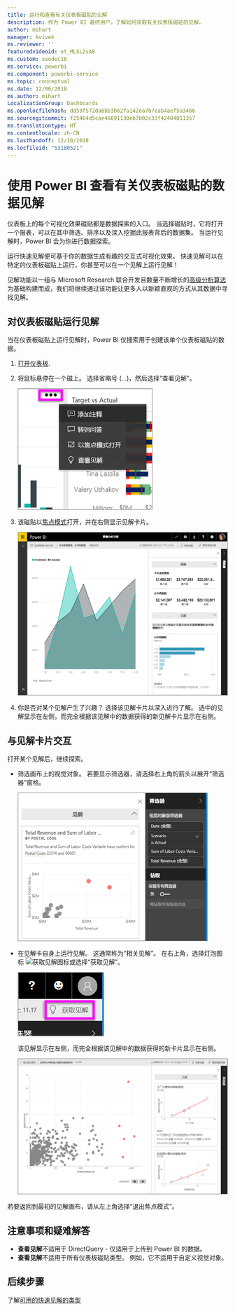 ```yaml
---
title: 运行和查看有关仪表板磁贴的见解
description: 作为 Power BI 最终用户，了解如何获取有关仪表板磁贴的见解。
author: mihart
manager: kvivek
ms.reviewer: ''
featuredvideoid: et_MLSL2sA8
ms.custom: seodec18
ms.service: powerbi
ms.component: powerbi-service
ms.topic: conceptual
ms.date: 12/06/2018
ms.author: mihart
LocalizationGroup: Dashboards
ms.openlocfilehash: dd59f572da6bb3b62fa142ea7b7eab4aef5a3466
ms.sourcegitcommit: f25464d5cae46691130eb7b02c33f42404011357
ms.translationtype: HT
ms.contentlocale: zh-CN
ms.lasthandoff: 12/10/2018
ms.locfileid: "53180521"
---
```

# <a name="view-data-insights-on-dashboard-tiles-with-power-bi"></a>使用 Power BI 查看有关仪表板磁贴的数据见解
仪表板上的每个可视化效果磁贴都是数据探索的入口。 当选择磁贴时，它将打开一个报表，可以在其中筛选、排序以及深入挖掘此报表背后的数据集。 当运行见解时，Power BI 会为你进行数据探索。

运行快速见解便可基于你的数据生成有趣的交互式可视化效果。 快速见解可以在特定的仪表板磁贴上运行，你甚至可以在一个见解上运行见解！

见解功能以一组与 Microsoft Research 联合开发且数量不断增长的[高级分析算法](end-user-insight-types.md)为基础构建而成，我们将继续通过该功能让更多人以新颖直观的方式从其数据中寻找见解。

## <a name="run-insights-on-a-dashboard-tile"></a>对仪表板磁贴运行见解
当在仪表板磁贴上运行见解时，Power BI 仅搜索用于创建该单个仪表板磁贴的数据。 

1. [打开仪表板](end-user-dashboards.md).
2. 将鼠标悬停在一个磁上。 选择省略号 (…)，然后选择“查看见解”。 

    ![省略号菜单模式](./media/end-user-insights/power-bi-hover.png)


3. 该磁贴以[焦点模式](end-user-focus.md)打开，并在右侧显示见解卡片。    
   
    ![焦点模式](./media/end-user-insights/pbi-insights-tile.png)    
4. 你是否对某个见解产生了兴趣？ 选择该见解卡片以深入进行了解。 选中的见解显示在左侧，而完全根据该见解中的数据获得的新见解卡片显示在右侧。    

 ## <a name="interact-with-the-insight-cards"></a>与见解卡片交互
打开某个见解后，继续探索。

   * 筛选画布上的视觉对象。  若要显示筛选器，请选择右上角的箭头以展开“筛选器”窗格。

     ![深入查看已展开的“筛选器”菜单](./media/end-user-insights/power-bi-insights-on-insights.png)
   
   * 在见解卡自身上运行见解。 这通常称为“相关见解”。 在右上角，选择灯泡图标 ![获取见解图标](./media/end-user-insights/power-bi-bulb-icon.png)或选择“获取见解”。
     
     ![菜单栏显示“获取见解”图标](./media/end-user-insights/power-bi-autoinsights-tile.png)
     
     该见解显示在左侧，而完全根据该见解中的数据获得的新卡片显示在右侧。
     
     ![对见解的见解](./media/end-user-insights/power-bi-insights-on-insights-new.png)

若要返回到最初的见解画布，请从左上角选择“退出焦点模式”。

## <a name="considerations-and-troubleshooting"></a>注意事项和疑难解答
- **查看见解**不适用于 DirectQuery - 仅适用于上传到 Power BI 的数据。
- **查看见解**不适用于所有仪表板磁贴类型。 例如，它不适用于自定义视觉对象。<!--[custom visuals](end-user-custom-visuals.md)-->


## <a name="next-steps"></a>后续步骤
了解[可用的快速见解的类型](end-user-insight-types.md)

